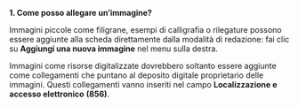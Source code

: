 **1. Come posso allegare un’immagine?**

Immagini piccole come filigrane, esempi di calligrafia o rilegature possono essere aggiunte alla scheda direttamente dalla modalità di redazione: fai clic su **Aggiungi una nuova immagine** nel menu sulla destra.

Immagini come risorse digitalizzate dovrebbero soltanto essere aggiunte come collegamenti che puntano al deposito digitale proprietario delle immagini. Questi collegamenti vanno inseriti nel campo **Localizzazione e accesso elettronico** **(856)**. 